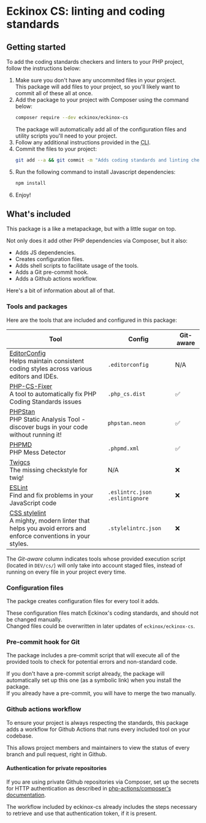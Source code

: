 # Eckinox CS: linting and coding standards

## Getting started
To add the coding standards checkers and linters to your PHP project, follow the instructions below:

1. Make sure you don't have any uncommited files in your project.  
   This package will add files to your project, so you'll likely want to commit all of these all at once.
2. Add the package to your project with Composer using the command below:
   ```bash
   composer require --dev eckinox/eckinox-cs
   ```
   The package will automatically add all of the configuration files and utility scripts you'll need to your project.
3. Follow any additional instructions provided in the <abbr title="Command Line Interface">CLI</abbr>.
4. Commit the files to your project:
   ```bash
   git add --a && git commit -m "Adds coding standards and linting checks via eckinox/eckinox-cs"
   ```
5. Run the following command to install Javascript dependencies:
   ```bash
   npm install
   ```
6. Enjoy!

## What's included
This package is a like a metapackage, but with a little sugar on top.  

Not only does it add other PHP dependencies via Composer, but it also:
- Adds JS dependencies.
- Creates configuration files.
- Adds shell scripts to facilitate usage of the tools.
- Adds a Git pre-commit hook.
- Adds a Github actions workflow.

Here's a bit of information about all of that.

### Tools and packages
Here are the tools that are included and configured in this package:

| Tool                                                                                                                                  | Config                           | Git-aware |
|---------------------------------------------------------------------------------------------------------------------------------------|----------------------------------|-----------|
| [EditorConfig](https://editorconfig.org/)<br>Helps maintain consistent coding styles across various editors and IDEs.                 | `.editorconfig`                  |    N/A    |
| [PHP-CS-Fixer](https://github.com/FriendsOfPHP/PHP-CS-Fixer)<br>A tool to automatically fix PHP Coding Standards issues               | `.php_cs.dist`                   |     ✅     |
| [PHPStan](https://phpstan.org/)<br>PHP Static Analysis Tool - discover bugs in your code without running it!                          | `phpstan.neon`                   |     ✅     |
| [PHPMD](https://phpmd.org/)<br>PHP Mess Detector                                                                                      | `.phpmd.xml`                     |     ✅     |
| [Twigcs](https://github.com/friendsoftwig/twigcs)<br>The missing checkstyle for twig!                                                 | N/A                              |     ❌     |
| [ESLint](https://eslint.org/)<br>Find and fix problems in your JavaScript code                                                        | `.eslintrc.json` `.eslintignore` |     ❌     |
| [CSS stylelint](https://stylelint.io/)<br>A mighty, modern linter that helps you avoid errors and enforce conventions in your styles. | `.stylelintrc.json`              |     ❌     |

The _Git-aware_ column indicates tools whose provided execution script (located in `DEV/cs/`) will only take into account staged files, instead of running on every file in your project every time.

### Configuration files
The packge creates configuration files for every tool it adds.

These configuration files match Eckinox's coding standards, and should not be changed manually.  
Changed files could be overwritten in later updates of `eckinox/eckinox-cs`.

### Pre-commit hook for Git
The package includes a pre-commit script that will execute all of the provided tools to check for potential errors and non-standard code.

If you don't have a pre-commit script already, the package will automatically set up this one (as a symbolic link) when you install the package.  
If you already have a pre-commit, you will have to merge the two manually.

### Github actions workflow
To ensure your project is always respecting the standards, this package adds a workflow for Github Actions that runs every included tool on your codebase.

This allows project members and maintainers to view the status of every branch and pull request, right in Github.

#### Authentication for private repositories
If you are using private Github repositories via Composer, set up the secrets for HTTP authentication as described in [php-actions/composer's documentation](https://github.com/php-actions/composer#http-basic-authentication). 

The workflow included by eckinox-cs already includes the steps necessary to retrieve and use that authentication token, if it is present.
